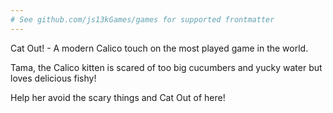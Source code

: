 ```yaml
---
# See github.com/js13kGames/games for supported frontmatter
---
```

Cat Out! - A modern Calico touch on the most played game in the world.

Tama, the Calico kitten is scared of too big cucumbers and yucky water but loves delicious fishy!

Help her avoid the scary things and Cat Out of here!